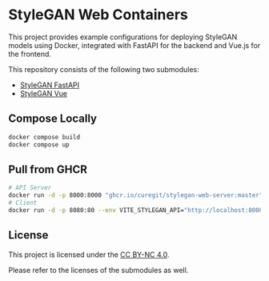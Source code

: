 # StyleGAN Web Containers

This project provides example configurations for deploying StyleGAN models using Docker, integrated with FastAPI for the backend and Vue.js for the frontend.

This repository consists of the following two submodules:

- [StyleGAN FastAPI](https://github.com/curegit/stylegan-fastapi)
- [StyleGAN Vue](https://github.com/curegit/stylegan-vue)

## Compose Locally

```sh
docker compose build
docker compose up
```

## Pull from GHCR

```sh
# API Server
docker run -d -p 8000:8000 "ghcr.io/curegit/stylegan-web-server:master"
# Client
docker run -d -p 8080:80 --env VITE_STYLEGAN_API="http://localhost:8000" "ghcr.io/curegit/stylegan-web-client:master"
```

## License

This project is licensed under the [CC BY-NC 4.0](LICENSE).

Please refer to the licenses of the submodules as well.
